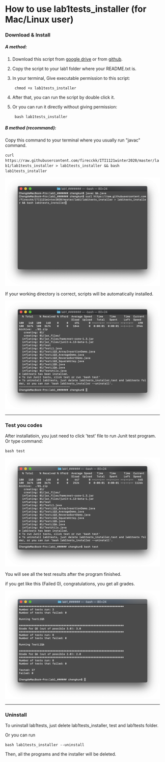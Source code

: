 # How to use lab1tests_installer (for Mac/Linux user)

### Download & Install

##### A method:
1. Download this script from [google drive](https://drive.google.com/file/d/1daVEPeSjPQIW0RfJa20Zxu8ruNXO957P/view?usp=sharing) or from [github](https://raw.githubusercontent.com/firecckk/ITI1121winter2020/master/lab1/lab1tests_installer).
2. Copy the script to your lab1 folder where your README.txt is.
3. In your terminal, Give executable permission to this script:

    ` chmod +x lab1tests_installer`

4. After that, you can run the script by double click it.

3. Or you can run it directly without giving permission:
    
    ` bash lab1tests_installer`

##### B method (recommand):
Copy this command to your terminal where you usually run "javac" command.

`curl https://raw.githubusercontent.com/firecckk/ITI1121winter2020/master/lab1/lab1tests_installer > lab1tests_installer && bash lab1tests_installer`

![lab1test1](https://github.com/firecckk/ITI1121winter2020/blob/master/statics/lab1test1.png?raw=true)

If your working directory is correct, scripts will be automatically installed.

![lab1test2](https://github.com/firecckk/ITI1121winter2020/blob/master/statics/lab1test2.png?raw=true)

---

### Test you codes

After installatioin, you just need to click 'test' file to run Junit test program. Or type command:

`bash test`

![lab1test3](https://github.com/firecckk/ITI1121winter2020/blob/master/statics/lab1test3.png?raw=true)

You will see all the test results after the program finished.

if you get like this (Failed 0), congratulations, you get all grades.

![lab1test4](https://github.com/firecckk/ITI1121winter2020/blob/master/statics/lab1test4.png?raw=true)

---

### Uninstall
To uninstall lab1tests, just delete lab1tests_installer, test and lab1tests folder.

Or you can run 

`bash lab1tests_installer --uninstall`

Then, all the programs and the installer will be deleted.


